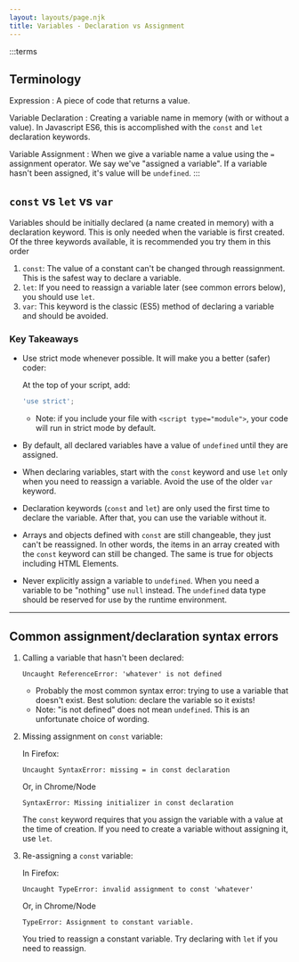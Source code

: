 ```yaml
---
layout: layouts/page.njk
title: Variables - Declaration vs Assignment
---
```


:::terms
## Terminology
Expression
: A piece of code that returns a value.

Variable Declaration
: Creating a variable name in memory (with or without a value). In Javascript ES6, this is accomplished with the `const` and `let` declaration keywords.

Variable Assignment
: When we give a variable name a value using the `=` assignment operator. We say we've "assigned a variable". If a variable hasn't been assigned, it's value will be `undefined`.
:::

## `const` vs `let` vs `var`
Variables should be initially declared (a name created in memory) with a declaration keyword. This is only needed when the variable is first created. Of the three keywords available, it is recommended you try them in this order
1. `const`: The value of a constant can't be changed through reassignment. This is the safest way to declare a variable.
2. `let`: If you need to reassign a variable later (see common errors below), you should use `let`.
3. `var`: This keyword is the classic (ES5) method of declaring a variable and should be avoided.

### Key Takeaways
- Use strict mode whenever possible. It will make you a better (safer) coder:

    At the top of your script, add:

    ```js
    'use strict';
    ```

    - Note: if you include your file with `<script type="module">`, your code will run in strict mode by default.

- By default, all declared variables have a value of `undefined` until they are assigned. 
- When declaring variables, start with the `const` keyword and use `let` only when you need to reassign a variable. Avoid the use of the older `var` keyword.
- Declaration keywords (`const` and `let`) are only used the first time to declare the variable. After that, you can use the variable without it.
- Arrays and objects defined with `const` are still changeable, they just can't be reassigned. In other words, the items in an array created with the `const` keyword can still be changed. The same is true for objects including HTML Elements.
- Never explicitly assign a variable to `undefined`. When you need a variable to be "nothing" use `null` instead. The `undefined` data type should be reserved for use by the runtime environment.

---

## Common assignment/declaration syntax errors
1. Calling a variable that hasn't been declared:

    ```
    Uncaught ReferenceError: 'whatever' is not defined
    ```

    - Probably the most common syntax error: trying to use a variable that doesn't exist. Best solution: declare the variable so it exists!
    - Note: "is not defined" does not mean `undefined`. This is an unfortunate choice of wording.

2. Missing assignment on `const` variable:

    In Firefox:

    ```
    Uncaught SyntaxError: missing = in const declaration
    ```

    Or, in Chrome/Node

    ```
    SyntaxError: Missing initializer in const declaration
    ```

    The `const` keyword requires that you assign the variable with a value at the time of creation. If you need to create a variable without assigning it, use `let`.

3. Re-assigning a `const` variable:

    In Firefox:

    ```
    Uncaught TypeError: invalid assignment to const 'whatever'
    ```

    Or, in Chrome/Node

    ```
    TypeError: Assignment to constant variable.
    ```

    You tried to reassign a constant variable. Try declaring with `let` if you need to reassign.
